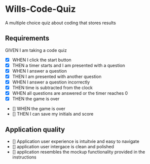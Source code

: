 # Wills-Code-Quiz
A multiple choice quiz about coding that stores results


## Requirements 
GIVEN I am taking a code quiz
- [X] WHEN I click the start button
- [X] THEN a timer starts and I am presented with a question 
- [X] WHEN I answer a question
- [X] THEN I am presented with another question
- [X] WHEN I answer a question incorrectly
- [X] THEN time is subtracted from the clock
- [X] WHEN all questions are answered or the timer reaches 0
- [X] THEN the game is over
- [] WHEN the game is over
- [] THEN I can save my initials and score

## Application quality 
- [] Application user experience is intuitvie and easy to navigate
- [] application user intergace is clean and polished
- [] application resembles the mockup functionality provided in the instructions 

